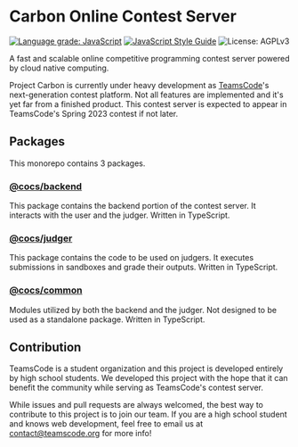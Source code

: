 # Carbon Online Contest Server

[![Language grade: JavaScript](https://img.shields.io/lgtm/grade/javascript/g/chenhongqiao/project-carbon.svg?logo=lgtm&logoWidth=18)](https://lgtm.com/projects/g/chenhongqiao/project-carbon/context:javascript)
[![JavaScript Style Guide](https://img.shields.io/badge/code_style-standard-brightgreen.svg)](https://standardjs.com)
![License: AGPLv3](https://img.shields.io/npm/l/@cocs/backend)

A fast and scalable online competitive programming contest server powered by cloud native computing. 

Project Carbon is currently under heavy development as [TeamsCode](https://www.teamscode.org)'s next-generation contest platform. Not all features are implemented and it's yet far from a finished product. This contest server is expected to appear in TeamsCode's Spring 2023 contest if not later.

## Packages

This monorepo contains 3 packages.

### [@cocs/backend](https://www.npmjs.com/package/@cocs/backend)

This package contains the backend portion of the contest server. It interacts with the user and the judger. Written in TypeScript.

### [@cocs/judger](https://www.npmjs.com/package/@cocs/judger)

This package contains the code to be used on judgers. It executes submissions in sandboxes and grade their outputs. Written in TypeScript.

### [@cocs/common](https://www.npmjs.com/package/@cocs/common)

Modules utilized by both the backend and the judger. Not designed to be used as a standalone package. Written in TypeScript.

## Contribution

TeamsCode is a student organization and this project is developed entirely by high school students. We developed this project with the hope that it can benefit the community while serving as TeamsCode's contest server.

While issues and pull requests are always welcomed, the best way to contribute to this project is to join our team. If you are a high school student and knows web development, feel free to email us at contact@teamscode.org for more info!
